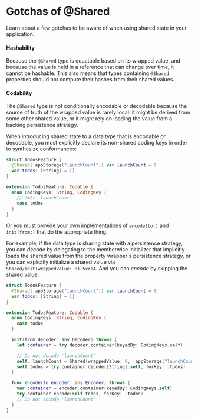 # Gotchas of @Shared

Learn about a few gotchas to be aware of when using shared state in your application.

#### Hashability

Because the `@Shared` type is equatable based on its wrapped value, and because the value is held 
in a reference that can change over time, it cannot be hashable. This also means that types
containing `@Shared` properties should not compute their hashes from their shared values.

#### Codability

The `@Shared` type is not conditionally encodable or decodable because the source of truth of the 
wrapped value is rarely local: it might be derived from some other shared value, or it might rely on 
loading the value from a backing persistence strategy.

When introducing shared state to a data type that is encodable or decodable, you must explicitly
declare its non-shared coding keys in order to synthesize conformances:

```swift
struct TodosFeature {
  @Shared(.appStorage("launchCount")) var launchCount = 0
  var todos: [String] = []
}

extension TodosFeature: Codable {
  enum CodingKeys: String, CodingKey {
    // Omit 'launchCount'
    case todos
  }
}
```

Or you must provide your own implementations of `encode(to:)` and `init(from:)` that do the
appropriate thing.

For example, if the data type is sharing state with a persistence strategy, you can _decode_ by 
delegating to the memberwise initializer that implicitly loads the shared value from the property 
wrapper's persistence strategy, or you can explicitly initialize a shared value via
``Shared/init(wrappedValue:_:)-5xce4``. And you can _encode_ by skipping the shared value:

```swift
struct TodosFeature {
  @Shared(.appStorage("launchCount")) var launchCount = 0
  var todos: [String] = []
}

extension TodosFeature: Codable {
  enum CodingKeys: String, CodingKey {
    case todos
  }

  init(from decoder: any Decoder) throws {
    let container = try decoder.container(keyedBy: CodingKeys.self)

    // Do not decode 'launchCount'
    self._launchCount = Shared(wrappedValue: 0, .appStorage("launchCount"))
    self.todos = try container.decode([String].self, forKey: .todos)
  }

  func encode(to encoder: any Encoder) throws {
    var container = encoder.container(keyedBy: CodingKeys.self)
    try container.encode(self.todos, forKey: .todos)
    // Do not encode 'launchCount'
  }
}
```
